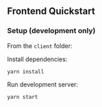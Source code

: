 ## Frontend Quickstart

### Setup (development only)

From the `client` folder:

Install dependencies:

    yarn install

Run development server:

    yarn start
